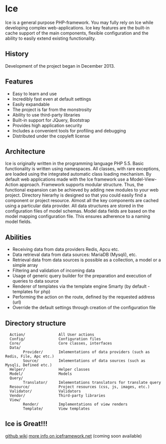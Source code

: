 Ice
===

Ice is a general purpose PHP-framework.
You may fully rely on Ice while developing complex web-applications.
Ice key features are the built-in cache support of the main components,
flexible configuration and the ability to easily extend existing functionality.

History
-------------------

Development of the project began in December 2013.

Features
-------------------

* Easy to learn and use
* Incredibly fast even at default settings
* Easily expandable
* The project is far from the monstrosity
* Ability to use third-party libraries
* Built-in support for JQuery, Bootstrap
* Provides high application security
* Includes a convenient tools for profiling and debugging
* Distributed under the copyleft license

Architecture
-------------------

Ice is originally written in the programming language PHP 5.5. Basic functionality is written using namespaces.
All classes, with rare exceptions, are loaded using the integrated automatic class loading mechanism.
By default web applications made with the Ice framework use a Model-View-Action approach.
Framework supports modular structure. Thus, the functional expansion can be achieved by adding new modules to your web project.
Directory hierarhy is designed so that you could easily find a component or project resource.
Almost all the key components are cached using a particular data provider.
All data structures are stored in the configuration files of model schemas.
Model data fields are based on the model mapping configuration file.
This ensures adherence to a naming model fields.

Abilities
-------------------

* Receiving data from data providers Redis, Apcu etc.
* Data retrieval data from data sources: MariaDB (Mysqli), etc.
* Retrieval data from data sources is possible as a collection, a model or a simple array
* Filtering and validation of incoming data
* Usage of generic query builder for the preparation and execution of queries to data source
* Renderer of templates via the template engine Smarty (by default - templates for php)
* Performing the action on the route, defined by the requested address (url)
* Override the default settings through creation of the configuration file

Directory structure
-------------------

      Action/               All User actions
      Config/               Configuration files
      Core/                 Core classes, interfaces
      Data/
            Provider/       Imlementations of data providers (such as Redis, File, Apc etc.)
            Source/         Imlementations of data sources (such as Mysqli, Defined etc.)
      Helper/               Helper classes
      Model/                Models
      Query/
            Translator/     Imlementations translators for translate query
      Resource/             Project resources (css, js, images, etc.)
      Validator/            Validators
      Vendor/               Third-party libraries
      View/
            Render/         Implementations of view renders
            Template/       View templates


Ice is Great!!!
-------------------
[github wiki](https://github.com/ifacesoft/Ice/wiki)
[more info on iceframework.net](https://github.com/yiisoft/yii2/issues) (coming soon available)